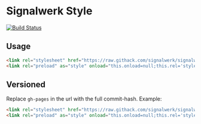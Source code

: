 # Signalwerk Style
[![Build Status](https://ci.signalwerk.ch/api/badges/signalwerk/signalwerk.styles/status.svg)](https://ci.signalwerk.ch/signalwerk/signalwerk.styles)

## Usage

```html
<link rel="stylesheet" href="https://raw.githack.com/signalwerk/signalwerk.styles/gh-pages/styles/main.critical.css" media="all" />
<link rel="preload" as="style" onload="this.onload=null;this.rel='stylesheet'" href="https://raw.githack.com/signalwerk/signalwerk.styles/gh-pages/styles/main.rest.css" media="all" />
```

## Versioned
Replace `gh-pages` in the url with the full commit-hash. Example:

```html
<link rel="stylesheet" href="https://raw.githack.com/signalwerk/signalwerk.styles/9b58e06c11b0ddece37d12c0b8682357f7e5f9ee/styles/main.critical.css" media="all" />
<link rel="preload" as="style" onload="this.onload=null;this.rel='stylesheet'" href="https://raw.githack.com/signalwerk/signalwerk.styles/9b58e06c11b0ddece37d12c0b8682357f7e5f9ee/styles/main.rest.css" media="all" />
```
